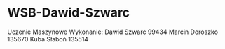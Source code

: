 # WSB-Dawid-Szwarc
Uczenie Maszynowe
Wykonanie:
Dawid Szwarc  99434
Marcin Doroszko 135670
Kuba Słaboń 135514
